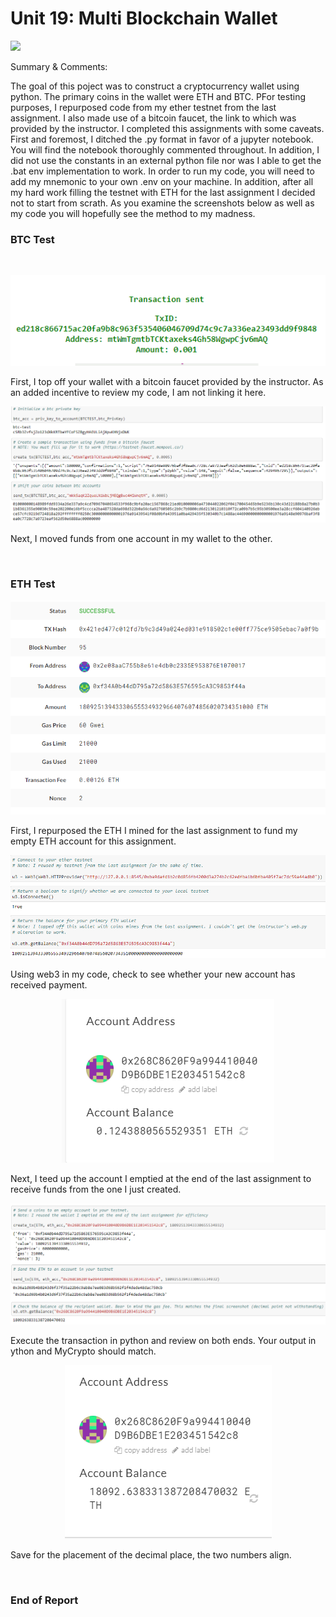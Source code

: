 # Unit 19: Multi Blockchain Wallet
<img src="https://github.com/ThomasJScott3/Unit-19-Multi-Blockchain-Wallet/blob/main/images/newtons-coin-cradle.jpg"></img>
<p>
  
Summary & Comments: 
  
  The goal of this poject was to construct a cryptocurrency wallet using python. The primary coins in the wallet were ETH and BTC. PFor testing purposes, I repurposed code from my ether testnet from the last assignment. I also made use of a bitcoin faucet, the link to which was provided by the instructor. I completed this assignments with some caveats. First and foremost, I ditched the .py format in favor of a jupyter notebook. You will find the notebook thoroughly commented throughout. In addition, I did not use the constants in an external python file nor was I able to get the .bat env implementation to work. In order to run my code, you will need to add my mnemonic to your own .env on your machine. In addition, after all my hard work filling the testnet with ETH for the last assignment I decided not to start from scrath. As you examine the screenshots below as well as my code you will hopefully see the method to my madness.

<p>

### BTC Test

<br>

<p align="center"><img src="https://github.com/ThomasJScott3/Unit-19-Multi-Blockchain-Wallet/blob/main/images/Faucet1.PNG"></img?</p>

<p>

  First, I top off your wallet with a bitcoin faucet provided by the instructor. As an added incentive to review my code, I am not linking it here.

<p>
  
<img src="https://github.com/ThomasJScott3/Unit-19-Multi-Blockchain-Wallet/blob/main/images/BTC_test.PNG"></img>

<p>

  Next, I moved funds from one account in my wallet to the other.

<br>

### ETH Test

<p>
  
<p align="center"><img src="https://github.com/ThomasJScott3/Unit-19-Multi-Blockchain-Wallet/blob/main/images/MyCrypto2.PNG"></img?</p>

<p>

  First, I repurposed the ETH I mined for the last assignment to fund my empty ETH account for this assignment.
  
<p>

<p align="center"><img src="https://github.com/ThomasJScott3/Unit-19-Multi-Blockchain-Wallet/blob/main/images/MyCrypto2b.PNG"></img></p>

<p>
  
  Using web3 in my code, check to see whether your new account has received payment.
  
<p>
  
  <p align="center"><img src="https://github.com/ThomasJScott3/Unit-19-Multi-Blockchain-Wallet/blob/main/images/MyCrypto3.PNG"></img></p>
  
<p>
  
  Next, I teed up the account I emptied at the end of the last assignment to receive funds from the one I just created.
  
<p>
  
  <p align="center"><img src="https://github.com/ThomasJScott3/Unit-19-Multi-Blockchain-Wallet/blob/main/images/MyCrypto3b.PNG"></img></p>

<p>
  
  Execute the transaction in python and review on both ends. Your output in ython and MyCrypto should match.

<p>

  <p align="center"><img src="https://github.com/ThomasJScott3/Unit-19-Multi-Blockchain-Wallet/blob/main/images/MyCrypto4.PNG"></img></p>
  
<p>
  
  Save for the placement of the decimal place, the two numbers align.

<br>
  
### End of Report
